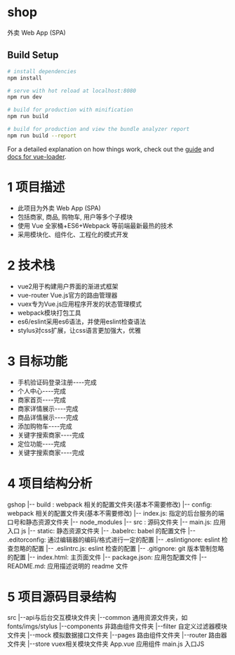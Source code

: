 # shop

外卖 Web App (SPA)

## Build Setup

``` bash
# install dependencies
npm install

# serve with hot reload at localhost:8080
npm run dev

# build for production with minification
npm run build

# build for production and view the bundle analyzer report
npm run build --report
```

For a detailed explanation on how things work, check out the [guide](http://vuejs-templates.github.io/webpack/) and [docs for vue-loader](http://vuejs.github.io/vue-loader).

# 1 项目描述
- 此项目为外卖 Web App (SPA) 
- 包括商家, 商品, 购物车, 用户等多个子模块 
- 使用 Vue 全家桶+ES6+Webpack 等前端最新最热的技术
- 采用模块化、组件化、工程化的模式开发
# 2 技术栈
- vue2用于构建用户界面的渐进式框架
- vue-router Vue.js官方的路由管理器
- vuex专为Vue.js应用程序开发的状态管理模式
- webpack模块打包工具
- es6/eslint采用es6语法，并使用eslint检查语法
- stylus对css扩展，让css语言更加强大，优雅

# 3 目标功能
  * 手机验证码登录注册----完成
  * 个人中心----完成
  * 商家首页----完成
  * 商家详情展示----完成
  * 商品详情展示----完成
  * 添加购物车----完成
  * 关键字搜索商家----完成
  * 定位功能----完成
  * 关键字搜索商家----完成
  


# 4 项目结构分析
gshop
|-- build : webpack 相关的配置文件夹(基本不需要修改)
|-- config: webpack 相关的配置文件夹(基本不需要修改)
|-- index.js: 指定的后台服务的端口号和静态资源文件夹
|-- node_modules
|-- src : 源码文件夹
|-- main.js: 应用入口 js
|-- static: 静态资源文件夹
|-- .babelrc: babel 的配置文件
|-- .editorconfig: 通过编辑器的编码/格式进行一定的配置
|-- .eslintignore: eslint 检查忽略的配置
|-- .eslintrc.js: eslint 检查的配置
|-- .gitignore: git 版本管制忽略的配置
|-- index.html: 主页面文件
|-- package.json: 应用包配置文件
|-- README.md: 应用描述说明的 readme 文件

# 5 项目源码目录结构

src
|--api与后台交互模块文件夹
|--common 通用资源文件夹，如fonts/imgs/stylus
|--components 非路由组件文件夹
|--filter 自定义过滤器模块文件夹
|--mock 模拟数据接口文件夹
|--pages 路由组件文件夹
|--router 路由器文件夹
|--store vuex相关模块文件夹
     App.vue 应用组件
     main.js 入口JS
